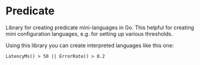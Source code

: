 Predicate
=========

Library for creating predicate mini-languages in Go. 
This helpful for creating mini configuration languages, e.g. for setting up various thresholds.

Using this library you can create interpreted languages like this one:

```
LatencyMs() > 50 || ErrorRate() > 0.2
```

